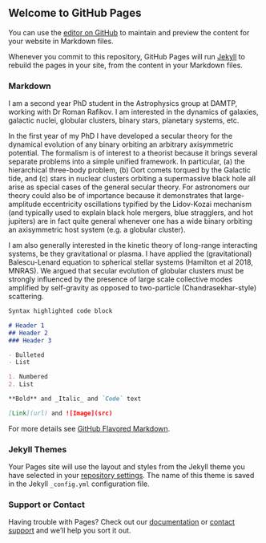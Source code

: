 ## Welcome to GitHub Pages

You can use the [editor on GitHub](https://github.com/hamiltonchris20/personal_website/edit/master/README.md) to maintain and preview the content for your website in Markdown files.

Whenever you commit to this repository, GitHub Pages will run [Jekyll](https://jekyllrb.com/) to rebuild the pages in your site, from the content in your Markdown files.

### Markdown

I am a second year PhD student in the Astrophysics group at DAMTP, working with Dr Roman Rafikov.  I am interested in the dynamics of galaxies, galactic nuclei, globular clusters, binary stars, planetary systems, etc.

In the first year of my PhD I have developed a secular theory for the dynamical evolution of any binary orbiting an arbitrary axisymmetric potential.  The formalism is of interest to a theorist because it brings several separate problems into a simple unified framework.  In particular, (a) the hierarchical three-body problem, (b) Oort comets torqued by the Galactic tide, and (c) stars in nuclear clusters orbiting a supermassive black hole all arise as special cases of the general secular theory.  For astronomers our theory could also be of importance because it demonstrates that large-amplitude eccentricity oscillations typified by the Lidov-Kozai mechanism (and typically used to explain black hole mergers, blue stragglers, and hot jupiters) are in fact quite general whenever one has a wide binary orbiting an axisymmetric host system (e.g. a globular cluster).

I am also generally interested in the kinetic theory of long-range interacting systems, be they gravitational or plasma. I have applied the (gravitational) Balescu-Lenard equation to spherical stellar systems (Hamilton et al 2018, MNRAS). We argued that secular evolution of globular clusters must be strongly influenced by the presence of large scale collective modes amplified by self-gravity as opposed to two-particle (Chandrasekhar-style) scattering.
```markdown
Syntax highlighted code block

# Header 1
## Header 2
### Header 3

- Bulleted
- List

1. Numbered
2. List

**Bold** and _Italic_ and `Code` text

[Link](url) and ![Image](src)
```

For more details see [GitHub Flavored Markdown](https://guides.github.com/features/mastering-markdown/).

### Jekyll Themes

Your Pages site will use the layout and styles from the Jekyll theme you have selected in your [repository settings](https://github.com/hamiltonchris20/personal_website/settings). The name of this theme is saved in the Jekyll `_config.yml` configuration file.

### Support or Contact

Having trouble with Pages? Check out our [documentation](https://help.github.com/categories/github-pages-basics/) or [contact support](https://github.com/contact) and we’ll help you sort it out.
